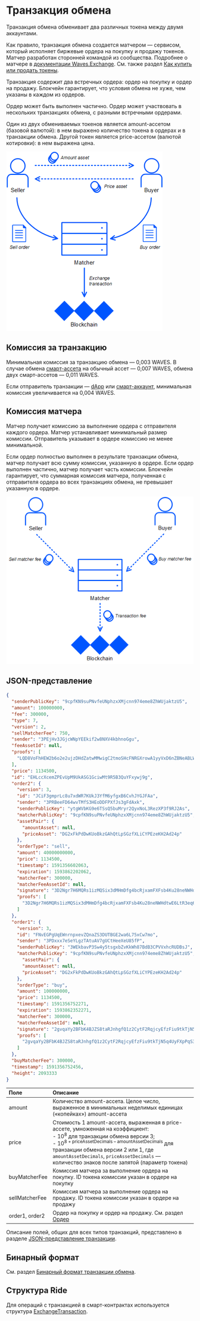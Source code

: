 # Транзакция обмена

Транзакция обмена обменивает два различных токена между двумя аккаунтами.

Как правило, транзакция обмена создается матчером — сервисом, который исполняет биржевые ордера на покупку и продажу токенов. Матчер разработан сторонней командой из сообщества. Подробнее о матчере в [документации Waves.Exchange](https://docs.waves.exchange/ru/waves-matcher/). См. также раздел [Как купить или продать токены](/ru/building-apps/how-to/basic/trading).

Транзакция содержит два встречных ордера: ордер на покупку и ордер на продажу. Блокчейн гарантирует, что условия обмена не хуже, чем указаны в каждом из ордеров.

Ордер может быть выполнен частично. Ордер может участвовать в нескольких транзакциях обмена, с разными встречными ордерами.

Один из двух обмениваемых токенов является amount-ассетом (базовой валютой): в нем выражено количество токена в ордерах и в транзакции обмена. Другой токен является price-ассетом (валютой котировки): в нем выражена цена.

![](./_assets/exchange-tx.png)

## Комиссия за транзакцию

Минимальная комиссия за транзакцию обмена — 0,003 WAVES. В случае обмена [смарт-ассета](/ru/blockchain/token/smart-asset) на обычный ассет — 0,007 WAVES, обмена двух смарт-ассетов — 0,011 WAVES.

Если отправитель транзакции — [dApp](/ru/blockchain/account/dapp) или [смарт-аккаунт](/ru/blockchain/account/smart-account), минимальная комиссия увеличивается на 0,004 WAVES.

## Комиссия матчера

Матчер получает комиссию за выполнение ордера с отправителя каждого ордера. Матчер устанавливает минимальный размер комиссии. Отправитель указывает в ордере комиссию не менее минимальной.

Если ордер полностью выполнен в результате транзакции обмена, матчер получает всю сумму комиссии, указанную в ордере. Если ордер выполнен частично, матчер получает часть комиссии. Блокчейн гарантирует, что суммарная комиссия матчера, полученная с отправителя ордера во всех транзакциях обмена, не превышает указанную в ордере.

![](./_assets/exchange-tx-fee.png)

## JSON-представление

```json
{
  "senderPublicKey": "9cpfKN9suPNvfeUNphzxXMjcnn974eme8ZhWUjaktzU5",
  "amount": 100000000,
  "fee": 300000,
  "type": 7,
  "version": 2,
  "sellMatcherFee": 750,
  "sender": "3PEjHv3JGjcWNpYEEkif2w8NXV4kbhnoGgu",
  "feeAssetId": null,
  "proofs": [
    "LQD8VoFhHEW2b6o2e2ujzDHdZatwMMwigC2tmoSHcFNRGXrowA1yyVxD6nZBNeABLWjs59dnuLhgNP7UMfFKDuR"
  ],
  "price": 1134500,
  "id": "EHLccXcemZPEvUpM9UkASG1GciwMt9R5B3QuYFxywj9g",
  "order2": {
    "version": 3,
    "id": "JCiF3gmprLc8u7xdWR7KUkJ3YfM6yfgxB6CvhJYGJFAa",
    "sender": "3PRBeeFD64wvTMfS3HEoDDFPXfJs3gFdAxk",
    "senderPublicKey": "ytgWVbKG9e6TSsQ5buMryr2QyxNoL3RezXP3f9RJ2As",
    "matcherPublicKey": "9cpfKN9suPNvfeUNphzxXMjcnn974eme8ZhWUjaktzU5",
    "assetPair": {
      "amountAsset": null,
      "priceAsset": "DG2xFkPdDwKUoBkzGAhQtLpSGzfXLiCYPEzeKH2Ad24p"
    },
    "orderType": "sell",
    "amount": 40000000000,
    "price": 1134500,
    "timestamp": 1591356602063,
    "expiration": 1593862202062,
    "matcherFee": 300000,
    "matcherFeeAssetId": null,
    "signature": "3D2Ngr7H6MQRs1izMQSix3dMHmDfg4bcRjxamFXFsb4Ku28neNWHdtwE6LtR3eq69Jqr1CvEsAKCWkQEeEEomcoK",
    "proofs": [
      "3D2Ngr7H6MQRs1izMQSix3dMHmDfg4bcRjxamFXFsb4Ku28neNWHdtwE6LtR3eq69Jqr1CvEsAKCWkQEeEEomcoK"
    ]
  },
  "order1": {
    "version": 3,
    "id": "FNvEGPgUqEWnrnpxevZQnaZS3DUTBGE2wa6L75xCw7mo",
    "sender": "3PDxxx7eSeYLgzTAtuAV7gUCtHeeXeU85fP",
    "senderPublicKey": "3WEkbavP3Sw4y5tsgxbZvKkWh87BdB3CPVVxhcRUDBsJ",
    "matcherPublicKey": "9cpfKN9suPNvfeUNphzxXMjcnn974eme8ZhWUjaktzU5",
      "assetPair": {
      "amountAsset": null,
      "priceAsset": "DG2xFkPdDwKUoBkzGAhQtLpSGzfXLiCYPEzeKH2Ad24p"
    },
    "orderType": "buy",
    "amount": 100000000,
    "price": 1134500,
    "timestamp": 1591356752271,
    "expiration": 1593862352271,
    "matcherFee": 300000,
    "matcherFeeAssetId": null,
    "signature": "2gvqaYy2BFbK4BJZS8taRJnhgfQ1z2CytF2RqjcyEfzFiu9tkTjN5q4UyFXpPqS3E6eD2WQBUaYCTYDKv98iW1sy",
    "proofs": [
      "2gvqaYy2BFbK4BJZS8taRJnhgfQ1z2CytF2RqjcyEfzFiu9tkTjN5q4UyFXpPqS3E6eD2WQBUaYCTYDKv98iW1sy"
    ]
  },
  "buyMatcherFee": 300000,
  "timestamp": 1591356752456,
  "height": 2093333
}
```

| Поле | Описание |
| :--- | :--- |
| amount | Количество amount-ассета. Целое число, выраженное в минимальных неделимых единицах («копейках») amount-ассета |
| price | Стоимость 1 amount-ассета, выраженная в price-ассете, умноженная на коэффициент:<br>- 10<sup>8</sup> для транзакции обмена версии 3;<br>- 10<sup>8 + priceAssetDecimals – amountAssetDecimals</sup> для транзакции обмена версии 2 или 1, где `amountAssetDecimals`, `priceAssetDecimals` — количество знаков после запятой (параметр токена) |
| buyMatcherFee | Комиссия матчера за выполнение ордера на покупку. ID токена комиссии указан в ордере на покупку |
| sellMatcherFee | Комиссия матчера за выполнение ордера на продажу. ID токена комиссии указан в ордере на продажу |
| order1, order2 | Ордер на покупку и ордер на продажу. См. раздел [Oрдер](/ru/blockchain/order) |

Описание полей, общих для всех типов транзакций, представлено в разделе [JSON-представление транзакции](/ru/blockchain/transaction/#json-представление-транзакции).

## Бинарный формат

См. раздел [Бинарный формат транзакции обмена](/ru/blockchain/binary-format/transaction-binary-format/exchange-transaction-binary-format).

## Структура Ride

Для операций с транзакцией в смарт-контрактах используется структура [ExchangeTransaction](/ru/ride/structures/transaction-structures/exchange-transaction).
